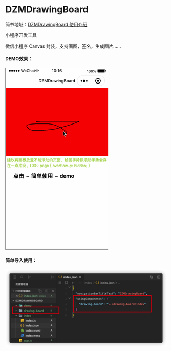 # DZMDrawingBoard

 简书地址：[DZMDrawingBoard 使用介绍](https://www.jianshu.com/p/e34e067188b4)

小程序开发工具

微信小程序 Canvas 封装，支持画图，签名，生成图片......

#### DEMO效果：

![DEMO效果](temp.gif)

#### 简单导入使用：

![文件目录](temp1.png)

